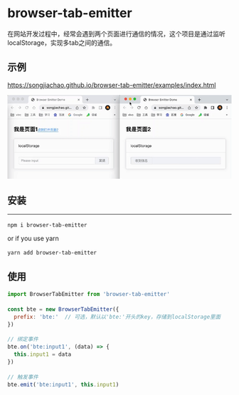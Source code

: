 # browser-tab-emitter
在网站开发过程中，经常会遇到两个页面进行通信的情况，这个项目是通过监听localStorage，实现多tab之间的通信。

## 示例
https://songjiachao.github.io/browser-tab-emitter/examples/index.html

![示例](./screenshots/demo.gif)



## 安装
--------------------------
`npm i browser-tab-emitter`

or if you use yarn

`yarn add browser-tab-emitter`

## 使用
```js
import BrowserTabEmitter from 'browser-tab-emitter'

const bte = new BrowserTabEmitter({
  prefix: 'bte:'  // 可选，默认以'bte:'开头的key，存储到localStorage里面
})

// 绑定事件
bte.on('bte:input1', (data) => {
  this.input1 = data
})

// 触发事件
bte.emit('bte:input1', this.input1)
```
